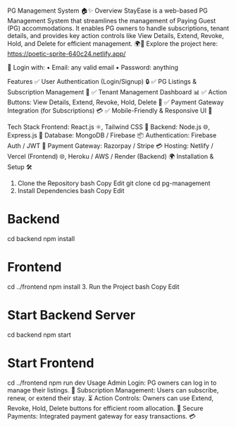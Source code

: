 PG Management System 🏠✨
Overview
StayEase is a web-based PG Management System that streamlines the management of Paying Guest (PG) accommodations. It enables PG owners to handle subscriptions, tenant details, and provides key action controls like View Details, Extend, Revoke, Hold, and Delete for efficient management. 🌍🔑
Explore the project here: https://poetic-sprite-640c24.netlify.app/

🧪 Login with:
• Email: any valid email
• Password: anything

Features
✅ User Authentication (Login/Signup) 🔒
✅ PG Listings & Subscription Management 📝
✅ Tenant Management Dashboard 📊
✅ Action Buttons: View Details, Extend, Revoke, Hold, Delete 🔘
✅ Payment Gateway Integration (for Subscriptions) 💳
✅ Mobile-Friendly & Responsive UI 📱

Tech Stack
Frontend: React.js ⚛️, Tailwind CSS 💨
Backend: Node.js 🌐, Express.js 🚀
Database: MongoDB / Firebase 📦
Authentication: Firebase Auth / JWT 🔑
Payment Gateway: Razorpay / Stripe 💳
Hosting: Netlify / Vercel (Frontend) 🌐, Heroku / AWS / Render (Backend) 🌍
Installation & Setup 🛠️
1. Clone the Repository
bash
Copy
Edit
git clone
cd pg-management
2. Install Dependencies
bash
Copy
Edit
# Backend
cd backend
npm install

# Frontend
cd ../frontend
npm install
3. Run the Project
bash
Copy
Edit
# Start Backend Server
cd backend
npm start

# Start Frontend
cd ../frontend
npm run dev
Usage
Admin Login: PG owners can log in to manage their listings. 🔑
Subscription Management: Users can subscribe, renew, or extend their stay. ⏳
Action Controls: Owners can use Extend, Revoke, Hold, Delete buttons for efficient room allocation. 🔘
Secure Payments: Integrated payment gateway for easy transactions. 💳
